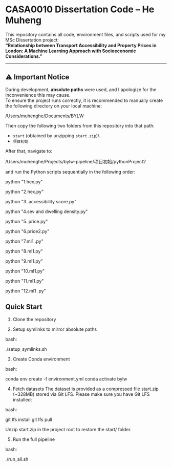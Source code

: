 # CASA0010 Dissertation Code – He Muheng

This repository contains all code, environment files, and scripts used for my MSc Dissertation project:\
**“Relationship between Transport Accessibility and Property Prices in London: A Machine Learning Approach with Socioeconomic Considerations.”**

------------------------------------------------------------------------

## ⚠️ Important Notice

During development, **absolute paths** were used, and I apologize for the inconvenience this may cause.\
To ensure the project runs correctly, it is recommended to manually create the following directory on your local machine:

/Users/muhenghe/Documents/BYLW

Then copy the following two folders from this repository into that path:

-   `start` (obtained by unzipping `start.zip`)\
-   `项目初始`

After that, navigate to:

/Users/muhenghe/Projects/bylw-pipeline/项目初始/pythonProject2

and run the Python scripts sequentially in the following order:

python "1.hex.py"

python "2.hex.py"

python "3. accessibility score.py"

python "4.sev and dwelling density.py"

python "5. price.py"

python "6.price2.py"

python "7.ml1 .py"

python "8.ml1.py"

python "9.ml1.py"

python "10.ml1.py"

python "11.ml1.py"

python "12.ml1 .py"

## Quick Start

1.  Clone the repository

2.  Setup symlinks to mirror absolute paths

bash:

./setup_symlinks.sh

3.  Create Conda environment

bash:

conda env create -f environment.yml conda activate bylw

4.  Fetch datasets The dataset is provided as a compressed file start.zip (\~328MB) stored via Git LFS. Please make sure you have Git LFS installed:

bash:

git lfs install git lfs pull

Unzip start.zip in the project root to restore the start/ folder.

5.  Run the full pipeline

bash:

./run_all.sh
